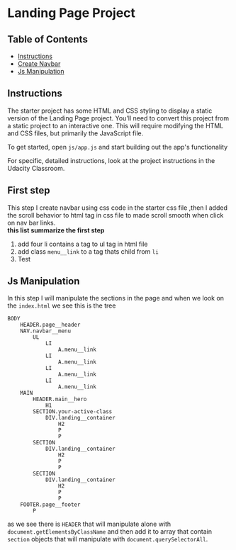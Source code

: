 # Landing Page Project

## Table of Contents

* [Instructions](#instructions)
* [Create Navbar](#create-navbar)
* [Js Manipulation](#js-mainpulation)

## Instructions

The starter project has some HTML and CSS styling to display a static version of the Landing Page project. You'll need to convert this project from a static project to an interactive one. This will require modifying the HTML and CSS files, but primarily the JavaScript file.

To get started, open `js/app.js` and start building out the app's functionality

For specific, detailed instructions, look at the project instructions in the Udacity Classroom.



## First step

This step I create navbar using css code in the starter css file ,then I added the scroll behavior to html tag in css file to made scroll smooth when click on nav bar links. <br/>
<b>this list summarize the first step</b>
<ol>
  <li>add four li contains a tag to ul tag in html file</li>
  <li>add class <code>menu__link</code> to a tag thats child from <code>li</code></li>
  <li>Test</li>
</ol>

## Js Manipulation

In this step I will manipulate the sections in the page and when we look on the `index.html` we see this is the tree

```
BODY
    HEADER.page__header
    NAV.navbar__menu
        UL
            LI
                A.menu__link
            LI
                A.menu__link
            LI
                A.menu__link
            LI
                A.menu__link
    MAIN
        HEADER.main__hero
            H1
        SECTION.your-active-class
            DIV.landing__container
                H2
                P
                P
        SECTION
            DIV.landing__container
                H2
                P
                P
        SECTION
            DIV.landing__container
                H2
                P
                P
    FOOTER.page__footer
        P
```
as we see there is `HEADER` that will manipulate alone with `document.getElementsByClassName` and then add it to array that contain `section` objects that will manipulate with `document.querySelectorAll`.
 
